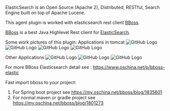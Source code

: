 ElasticSearch is an Open Source (Apache 2), Distributed, RESTful, Search Engine built on top of Apache Lucene.

This agent plugin is worked with elasticsearch rest client [BBoss][bs].

[BBoss][bs] is a best Java Highlevel Rest client for [ElasticSearch][es].

Some work pictures of this plugin:
Applications in tomcat
![GitHub Logo](https://oscimg.oschina.net/oscnet/9c140814559b0c6123bf0e4f8cad51f22ab.jpg)
![GitHub Logo](https://oscimg.oschina.net/oscnet/eb1cf3aa824895b5a8c74a58c4aef438e6f.jpg)
![GitHub Logo](https://oscimg.oschina.net/oscnet/d2a7ea5c30c4ea22b74e78394cb696700ed.jpg)
![GitHub Logo](https://oscimg.oschina.net/oscnet/832bea5ef5064bf6db5544eb4bdc309290d.jpg)

Other Applications 
![GitHub Logo](https://oscimg.oschina.net/oscnet/071ce3018b10fe45136752f2a0ba470c88a.jpg)
![GitHub Logo](https://oscimg.oschina.net/oscnet/91d13619839e9f2d7613afe3e3df09d2cb9.jpg)
![GitHub Logo](https://oscimg.oschina.net/oscnet/3717ae9eb8b3cf6846dada06ee20601ab31.jpg)

For more BBoss Elasticsearch detail see :
 https://www.oschina.net/p/bboss-elastic

Fast import bboss to your project:
1. For Spring boot project see
https://my.oschina.net/bboss/blog/1835601
2. For normal maven or gradle project see
https://my.oschina.net/bboss/blog/1801273 

[bs]: https://github.com/bbossgroups/bboss-elastic
[es]: http://www.elasticsearch.org


 